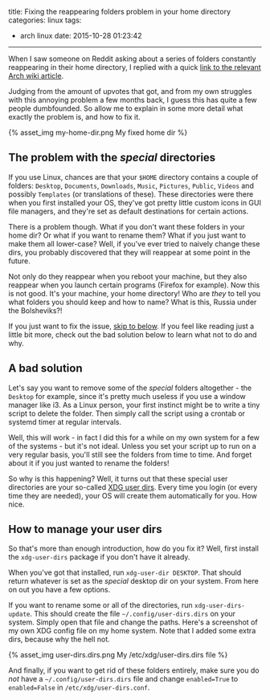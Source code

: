 title: Fixing the reappearing folders problem in your home directory
categories: linux
tags:
  - arch linux
date: 2015-10-28 01:23:42
---

When I saw someone on Reddit asking about a series of folders constantly reappearing in their home directory, I replied with a quick [link to the relevant Arch wiki article](https://wiki.archlinux.org/index.php/Xdg_user_directories).

Judging from the amount of upvotes that got, and from my own struggles with this annoying problem a few months back, I guess this has quite a few people dumbfounded. So allow me to explain in some more detail what exactly the problem is, and how to fix it.

{% asset_img my-home-dir.png My fixed home dir %}

<!-- more -->

## The problem with the *special* directories

If you use Linux, chances are that your `$HOME` directory contains a couple of folders: `Desktop`, `Documents`, `Downloads`, `Music`, `Pictures`, `Public`, `Videos` and possibly `Templates` (or translations of these). These directories were there when you first installed your OS, they've got pretty little custom icons in GUI file managers, and they're set as default destinations for certain actions.

There is a problem though. What if you don't want these folders in your home dir? Or what if you want to rename them? What if you just want to make them all lower-case? Well, if you've ever tried to naively change these dirs, you probably discovered that they will reappear at some point in the future.

Not only do they reappear when you reboot your machine, but they also reappear when you launch certain programs (Firefox for example). Now this is not good. It's your machine, your home directory! Who are *they* to tell you what folders you should keep and how to name? What is this, Russia under the Bolsheviks?!

If you just want to fix the issue, [skip to below](#How_to_manage_your_user_dirs). If you feel like reading just a little bit more, check out the bad solution below to learn what not to do and why.

## A bad solution

Let's say you want to remove some of the *special* folders altogether - the `Desktop` for example, since it's pretty much useless if you use a window manager like i3. As a Linux person, your first instinct might be to write a tiny script to delete the folder. Then simply call the script using a crontab or systemd timer at regular intervals.

Well, this will work - in fact I did this for a while on my own system for a few of the systems - but it's not ideal. Unless you set your script up to run on a very regular basis, you'll still see the folders from time to time. And forget about it if you just wanted to rename the folders!

So why is this happening? Well, it turns out that these special user directories are your so-called [XDG user dirs](http://freedesktop.org/wiki/Software/xdg-user-dirs/). Every time you login (or every time they are needed), your OS will create them automatically for you. How nice.

## How to manage your user dirs

So that's more than enough introduction, how do you fix it? Well, first install the `xdg-user-dirs` package if you don't have it already.

When you've got that installed, run `xdg-user-dir DESKTOP`. That should return whatever is set as the *special* desktop dir on your system. From here on out you have a few options.

If you want to rename some or all of the directories, run `xdg-user-dirs-update`. This should create the file `~/.config/user-dirs.dirs` on your system. Simply open that file and change the paths. Here's a screenshot of my own XDG config file on my home system. Note that I added some extra dirs, because why the hell not.

{% asset_img user-dirs.dirs.png My /etc/xdg/user-dirs.dirs file %}

And finally, if you want to get rid of these folders entirely, make sure you do *not* have a `~/.config/user-dirs.dirs` file and change `enabled=True` to `enabled=False` in `/etc/xdg/user-dirs.conf`.
